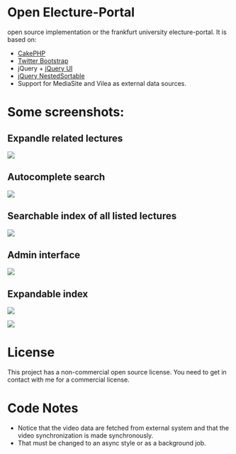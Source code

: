 # Open Electure-Portal

open source implementation or the frankfurt university electure-portal.
It is based on:

* [CakePHP](http://cakephp.org/)
* [Twitter Bootstrap](http://twitter.github.com/bootstrap/)
* jQuery + [jQuery UI](http://jqueryui.com/)
* [jQuery NestedSortable](https://github.com/mjsarfatti/nestedSortable)
* Support for MediaSite and Vilea as external data sources.

# Some screenshots:

## Expandle related lectures

![](https://raw.github.com/srad/open-electure-portal/master/resources/screenshots/2.png)

## Autocomplete search

![](https://raw.github.com/srad/open-electure-portal/master/resources/screenshots/1.png)

## Searchable index of all listed lectures

![](https://raw.github.com/srad/open-electure-portal/master/resources/screenshots/6.png)

## Admin interface

![](https://raw.github.com/srad/open-electure-portal/master/resources/screenshots/3.png)

## Expandable index

![](https://raw.github.com/srad/open-electure-portal/master/resources/screenshots/4.png)

![](https://raw.github.com/srad/open-electure-portal/master/resources/screenshots/5.png)

# License

This project has a non-commercial open source license. You need to get in contact with me for a commercial license.

# Code Notes

* Notice that the video data are fetched from external system and that the video synchronization is made synchronously.
* That must be changed to an async style or as a background job.
